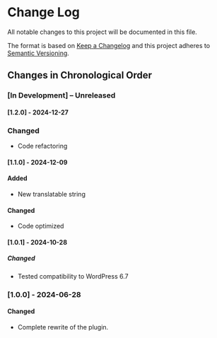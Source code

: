 # Change Log

All notable changes to this project will be documented in this file.

The format is based on [Keep a Changelog](http://keepachangelog.com/)
and this project adheres to [Semantic Versioning](http://semver.org/).

<!--
GitHub MD Syntax:
https://docs.github.com/en/get-started/writing-on-github/getting-started-with-writing-and-formatting-on-github/basic-writing-and-formatting-syntax

Highlighting:
https://docs.github.com/assets/cb-41128/mw-1440/images/help/writing/alerts-rendered.webp

> [!NOTE]
> Highlights information that users should take into account, even when skimming.

> [!IMPORTANT]
> Crucial information necessary for users to succeed.

> [!WARNING]
> Critical content demanding immediate user attention due to potential risks.
-->

## Changes in Chronological Order

### [In Development] – Unreleased

<!--
Section Order:

#### Added
#### Fixed
#### Changed
#### Deprecated
#### Removed
#### Security
-->

#### [1.2.0] - 2024-12-27

### Changed

- Code refactoring

#### [1.1.0] - 2024-12-09

#### Added

- New translatable string

#### Changed

- Code optimized

#### [1.0.1] - 2024-10-28

##### Changed

- Tested compatibility to WordPress 6.7

### [1.0.0] - 2024-06-28

#### Changed

- Complete rewrite of the plugin.
